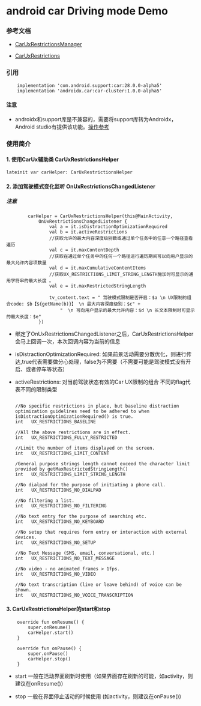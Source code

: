 # android car Driving mode Demo


### 参考文档

- [CarUxRestrictionsManager](https://developer.android.com/reference/android/car/drivingstate/CarUxRestrictionsManager)

- [CarUxRestrictions](https://developer.android.com/reference/androidx/car/uxrestrictions/CarUxRestrictions)

### 引用

```
    implementation 'com.android.support:car:28.0.0-alpha5'
    implementation 'androidx.car:car-cluster:1.0.0-alpha5'
```

#### 注意

- androidx和support库是不兼容的，需要将support库转为Androidx，Android studio有提供该功能。[操作参考](https://www.jianshu.com/p/41de8689615d)

### 使用简介

#### 1. 使用CarUx辅助类 CarUxRestrictionsHelper

```
lateinit var carHelper: CarUxRestrictionsHelper
```

#### 2. 添加驾驶模式变化监听 OnUxRestrictionsChangedListener

##### 注意

```
        carHelper = CarUxRestrictionsHelper(this@MainActivity,
            OnUxRestrictionsChangedListener {
                val a = it.isDistractionOptimizationRequired
                val b = it.activeRestrictions
                //获取允许的最大内容深度级别数或通过单个任务中的任意一个路径查看遍历
                val c = it.maxContentDepth
                //获取在通过单个任务中的任何一个路径进行遍历期间可以向用户显示的最大允许内容项数量
                val d = it.maxCumulativeContentItems
                //获取UX_RESTRICTIONS_LIMIT_STRING_LENGTH施加时可显示的通用字符串的最大长度 。
                val e = it.maxRestrictedStringLength

                tv_content.text = " 驾驶模式限制是否开启：$a \n UX限制的组合code: $b【${getName(b)}】 \n 最大内容深度级别：$c" +
                    "  \n 可向用户显示的最大允许内容：$d \n 长文本限制时可显示的最大长度：$e"
            })
```

- 绑定了OnUxRestrictionsChangedListener之后，CarUxRestrictionsHelper会马上回调一次，本次回调内容为当前的信息

- isDistractionOptimizationRequired: 如果前景活动需要分散优化，则进行传达,true代表需要做分心处理，false为不需要（不需要可能是驾驶模式没有开启、或者停车等状态）

- activeRestrictions: 对当前驾驶状态有效的Car UX限制的组合 不同的flag代表不同的限制类型

  ```
  
  //No specific restrictions in place, but baseline distraction optimization guidelines need to be adhered to when isDistractionOptimizationRequired() is true.
  int	UX_RESTRICTIONS_BASELINE
  
  //All the above restrictions are in effect.
  int	UX_RESTRICTIONS_FULLY_RESTRICTED
  
  //Limit the number of items displayed on the screen.
  int	UX_RESTRICTIONS_LIMIT_CONTENT
  
  /General purpose strings length cannot exceed the character limit provided by getMaxRestrictedStringLength()
  int	UX_RESTRICTIONS_LIMIT_STRING_LENGTH
  
  //No dialpad for the purpose of initiating a phone call.
  int	UX_RESTRICTIONS_NO_DIALPAD
  
  //No filtering a list.
  int	UX_RESTRICTIONS_NO_FILTERING
  
  //No text entry for the purpose of searching etc.
  int	UX_RESTRICTIONS_NO_KEYBOARD
  
  //No setup that requires form entry or interaction with external devices.
  int	UX_RESTRICTIONS_NO_SETUP
  
  //No Text Message (SMS, email, conversational, etc.)
  int	UX_RESTRICTIONS_NO_TEXT_MESSAGE
  
  //No video - no animated frames > 1fps.
  int	UX_RESTRICTIONS_NO_VIDEO
  
  //No text transcription (live or leave behind) of voice can be shown.
  int	UX_RESTRICTIONS_NO_VOICE_TRANSCRIPTION
  ```
  
#### 3. CarUxRestrictionsHelper的start和stop
  
```
    override fun onResume() {
        super.onResume()
        carHelper.start()
    }

    override fun onPause() {
        super.onPause()
        carHelper.stop()
    }
```
  
  - start 一般在活动界面刷新时使用（如果界面存在刷新的可能，如activity，则建议在onResume()）
  
  - stop 一般在界面停止活动的时候使用 (如activity，则建议在onPause())